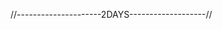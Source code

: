 <!-- update parsing by adding rgb struct -->
<!-- settuping the camera and it axes -->
<!-- start sending rays to a sphere -->
<!-- put ur ass in front of ur mac and learn mdfk for phobos !!!!!!!!!!!!!!!!!!!!!!!!!!!!!!!! -->
<!-- marouane farm ur fkn logtime -->
//---------------------2DAYS-------------------//


<!-- addcolor for calculating the color of multi lights -->